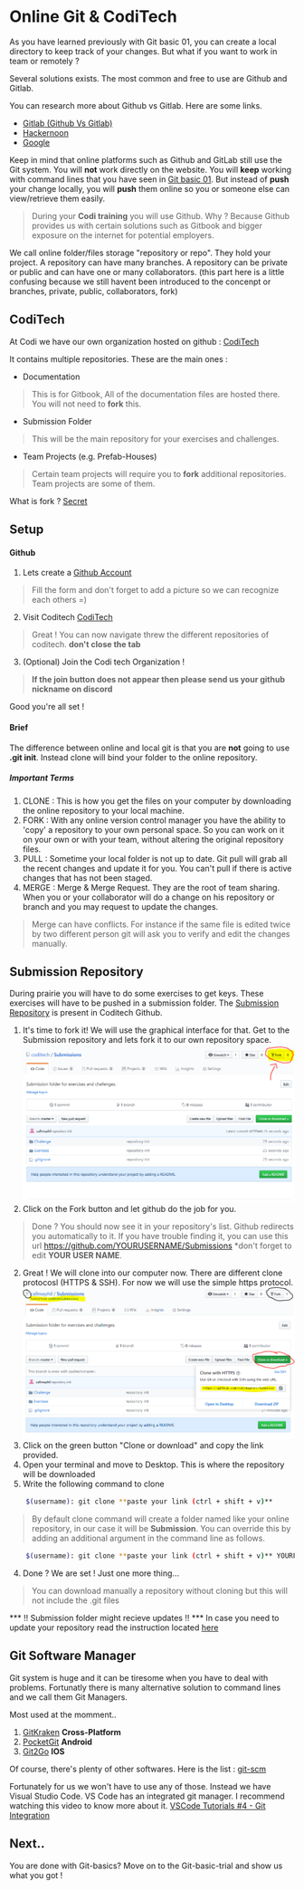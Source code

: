 # Online Git & CodiTech

As you have learned previously with Git basic 01, you can create a local directory to keep track of your changes.
But what if you want to work in team or remotely ?

Several solutions exists. The most common and free to use are Github and Gitlab.

You can research more about Github vs Gitlab. Here are some links.

* [Gitlab (Github Vs Gitlab)](https://about.gitlab.com/devops-tools/github-vs-gitlab.html)
* [Hackernoon](https://hackernoon.com/github-vs-gitlab-which-is-better-for-open-source-projects-31c45d464be0)
* [Google](https://www.google.com)

Keep in mind that online platforms such as Github and GitLab still use the Git system. You will **not** work directly on the website. You will **keep** working with command lines that you have seen in  [Git basic 01](./git-basics-01.md).
But instead of **push** your change locally, you will **push** them online so you or someone else can view/retrieve them easily.

> During your **Codi training** you will use Github. Why ? Because Github provides us with certain solutions such as Gitbook and bigger exposure on the internet for potential employers.

We call online folder/files storage "repository or repo". They hold your project. A repository can have many branches. A repository can be private or public and can have one or many collaborators. (this part here is a little confusing because we still havent been introduced to the concenpt or branches, private, public, collaborators, fork)

## CodiTech
At Codi we have our own organization hosted on github : [CodiTech](www.github.com/coditech)

It contains multiple repositories. These are the main ones :
* Documentation 
> This is for Gitbook, All of the documentation files are hosted there. You will not need to **fork** this.
* Submission Folder
> This will be the main repository for your exercises and challenges.
* Team Projects (e.g. Prefab-Houses)
> Certain team projects will require you to **fork** additional repositories. Team projects are some of them.

What is fork ? [Secret](https://help.github.com/en/articles/fork-a-repo)

## Setup 
#### Github
1. Lets create a [Github Account](https://github.com/join?source=header-home)
> Fill the form and don't forget to add a picture so we can recognize each others =)
2. Visit Coditech [CodiTech](https://github.com/coditech)
> Great ! You can now navigate threw the different repositories of coditech. **don't close the tab**
3. (Optional) Join the Codi tech Organization !
> **If the join button does not appear then please send us your github nickname on discord**

Good you're all set !
#### Brief 
The difference between online and local git is that you are **not** going to use **.git init**. Instead clone will bind your folder to the online repository.

##### Important Terms
1. CLONE : This is how you get the files on your computer by downloading the online repository to your local machine. 
2. FORK : With any online version control manager you have the ability to 'copy' a repository to your own personal space. So you can work on it on your own or with your team, without altering the original repository files.
3. PULL : Sometime your local folder is not up to date. Git pull will grab all the recent changes and update it for you. You can't pull if there is active changes that has not been staged.
4. MERGE : Merge & Merge Request. They are the root of team sharing. When you or your collaborator will do a change on his repository or branch and you may request to update the changes. 
> Merge can have conflicts. For instance if the same file is edited twice by two different person git will ask you to verify and edit the changes manually.

## Submission Repository
During prairie you will have to do some exercises to get keys. These exercises will have to be pushed in a submission folder.
The [Submission Repository](https://github.com/coditech/Submissions) is present in Coditech Github. 

1. It's time to fork it! We will use the graphical interface for that.
Get to the Submission repository and lets fork it to our own repository space.
![](./Assets/git_02_fork_instruction.PNG)
 1. Click on the Fork button and let github do the job for you.
> Done ? You should now see it in your repository's list. Github redirects you automatically to it. If you have trouble finding it, you can use this url https://github.com/YOURUSERNAME/Submissions *don't forget to edit **YOUR USER NAME**.
2. Great ! We will clone into our computer now. There are different clone protocosl (HTTPS & SSH). For now we will use the simple https protocol.
![](./Assets/git_02_clone_instruction_01.PNG)
 1. Click on the green button "Clone or download" and copy the link provided.
 2. Open your terminal and move to Desktop. This is where the repository will be downloaded
 3. Write the following command to clone
```sh
    $(username): git clone **paste your link (ctrl + shift + v)**
```
> By default clone command will create a folder named like your online repository, in our case it will be **Submission**. You can override this by adding an additional argument in the command line as follows.
```sh
    $(username): git clone **paste your link (ctrl + shift + v)** YOURFOLDERNAME
```
  4. Done ? We are set ! Just one more thing...

> You can download manually a repository without cloning but this will not include the .git files

*** !! Submission folder might recieve updates !! ***
In case you need to update your repository read the instruction located [here](https://gist.github.com/CristinaSolana/1885435#gistcomment-2857738) 

## Git Software Manager
Git system is huge and it can be tiresome when you have to deal with problems. Fortunatly there is many alternative solution to command lines and we call them Git Managers.

Most used at the momment..
1. [GitKraken](https://www.gitkraken.com/) **Cross-Platform**
2. [PocketGit](http://pocketgit.com/) **Android**
3. [Git2Go](https://git2go.com/) **IOS**

Of course, there's plenty of other softwares. Here is the list : [git-scm](https://git-scm.com/downloads/guis/)

Fortunately for us we won't have to use any of those. Instead we have Visual Studio Code. VS Code has an integrated git manager. I recommend watching this video to know more about it. [VSCode Tutorials #4 - Git Integration](https://www.youtube.com/watch?v=6n1G45kpU2o)

## Next..
You are done with Git-basics? Move on to the Git-basic-trial and show us what you got ! 
